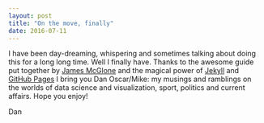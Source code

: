 ```yaml
---
layout: post
title: "On the move, finally"
date: 2016-07-11
---
```


I have been day-dreaming, whispering and sometimes talking about doing this for a long long time.  Well I finally have.  Thanks to the awesome guide put together by [James McGlone](http://jmcglone.com/guides/github-pages/) and the magical power of [Jekyll](http://jekyllrb.com) and [GitHub Pages](https://pages.github.com/) I bring you Dan Oscar/Mike: my musings and ramblings on the worlds of data science and visualization, sport, politics and current affairs.  Hope you enjoy!

Dan
